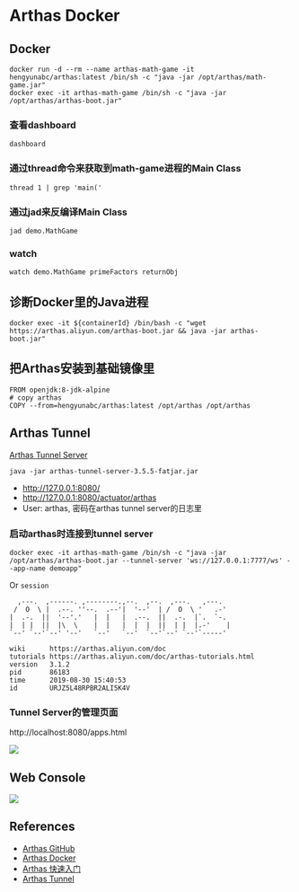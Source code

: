 # Arthas Docker

## Docker
```
docker run -d --rm --name arthas-math-game -it hengyunabc/arthas:latest /bin/sh -c "java -jar /opt/arthas/math-game.jar"
docker exec -it arthas-math-game /bin/sh -c "java -jar /opt/arthas/arthas-boot.jar"
```

### 查看dashboard
```
dashboard
```

### 通过thread命令来获取到math-game进程的Main Class
```
thread 1 | grep 'main('
```

### 通过jad来反编译Main Class
```
jad demo.MathGame
```

### watch
```
watch demo.MathGame primeFactors returnObj
```
## 诊断Docker里的Java进程
```
docker exec -it ${containerId} /bin/bash -c "wget https://arthas.aliyun.com/arthas-boot.jar && java -jar arthas-boot.jar"
```

## 把Arthas安装到基础镜像里
```
FROM openjdk:8-jdk-alpine
# copy arthas
COPY --from=hengyunabc/arthas:latest /opt/arthas /opt/arthas
```

## Arthas Tunnel
[Arthas Tunnel Server](https://github.com/alibaba/arthas/releases)
```
java -jar arthas-tunnel-server-3.5.5-fatjar.jar
```
- http://127.0.0.1:8080/
- http://127.0.0.1:8080/actuator/arthas
- User: arthas, 密码在arthas tunnel server的日志里

### 启动arthas时连接到tunnel server
```
docker exec -it arthas-math-game /bin/sh -c "java -jar /opt/arthas/arthas-boot.jar --tunnel-server 'ws://127.0.0.1:7777/ws' --app-name demoapp"
```
Or `session`
```
  ,---.  ,------. ,--------.,--.  ,--.  ,---.   ,---.
 /  O  \ |  .--. ''--.  .--'|  '--'  | /  O  \ '   .-'
|  .-.  ||  '--'.'   |  |   |  .--.  ||  .-.  |`.  `-.
|  | |  ||  |\  \    |  |   |  |  |  ||  | |  |.-'    |
`--' `--'`--' '--'   `--'   `--'  `--'`--' `--'`-----'
 
wiki      https://arthas.aliyun.com/doc
tutorials https://arthas.aliyun.com/doc/arthas-tutorials.html
version   3.1.2
pid       86183
time      2019-08-30 15:40:53
id        URJZ5L48RPBR2ALI5K4V
```

### Tunnel Server的管理页面
http://localhost:8080/apps.html

![](https://arthas.aliyun.com/doc/_images/arthas-tunnel-server.png)

## Web Console
![](https://arthas.aliyun.com/doc/_images/web-console-local.png)

## References
- [Arthas GitHub](https://github.com/alibaba/arthas)
- [Arthas Docker](https://arthas.aliyun.com/doc/docker.html)
- [Arthas 快速入门](https://arthas.aliyun.com/doc/quick-start.html)
- [Arthas Tunnel](https://arthas.aliyun.com/doc/tunnel.html)